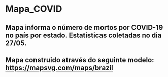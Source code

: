 # Mapa_COVID
## Mapa informa o número de mortos por COVID-19 no país por estado. Estatísticas coletadas no dia 27/05.
## Mapa construido através do seguinte modelo: https://mapsvg.com/maps/brazil
